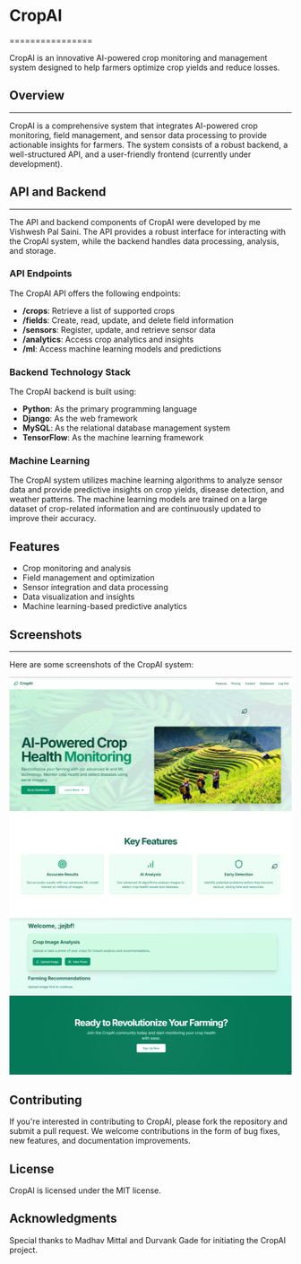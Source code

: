 # CropAI
================

CropAI is an innovative AI-powered crop monitoring and management system designed to help farmers optimize crop yields and reduce losses.

## Overview
------------

CropAI is a comprehensive system that integrates AI-powered crop monitoring, field management, and sensor data processing to provide actionable insights for farmers. The system consists of a robust backend, a well-structured API, and a user-friendly frontend (currently under development).

## API and Backend
--------------------

The API and backend components of CropAI were developed by me Vishwesh Pal Saini. The API provides a robust interface for interacting with the CropAI system, while the backend handles data processing, analysis, and storage.

### API Endpoints

The CropAI API offers the following endpoints:

* **/crops**: Retrieve a list of supported crops
* **/fields**: Create, read, update, and delete field information
* **/sensors**: Register, update, and retrieve sensor data
* **/analytics**: Access crop analytics and insights
* **/ml**: Access machine learning models and predictions

### Backend Technology Stack

The CropAI backend is built using:

* **Python**: As the primary programming language
* **Django**: As the web framework
* **MySQL**: As the relational database management system
* **TensorFlow**: As the machine learning framework

### Machine Learning

The CropAI system utilizes machine learning algorithms to analyze sensor data and provide predictive insights on crop yields, disease detection, and weather patterns. The machine learning models are trained on a large dataset of crop-related information and are continuously updated to improve their accuracy.

## Features

* Crop monitoring and analysis
* Field management and optimization
* Sensor integration and data processing
* Data visualization and insights
* Machine learning-based predictive analytics

## Screenshots
-------------

Here are some screenshots of the CropAI system:

![CropAI Dashboard](ss/1.png)
![CropAI Field Management](ss/2.png)
![CropAI Sensor Data](ss/3.png)
![CropAI Sensor Data](ss/4.png)

## Contributing

If you're interested in contributing to CropAI, please fork the repository and submit a pull request. We welcome contributions in the form of bug fixes, new features, and documentation improvements.

## License

CropAI is licensed under the MIT license.


## Acknowledgments

Special thanks to Madhav Mittal and Durvank Gade for initiating the CropAI project.
